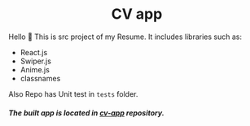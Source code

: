 <h1 align='center'>CV app</h1>

<!-- ### :exclamation: This is src project. The built app is located in [cv-app](https://github.com/Teapotka/cv-app) repository. -->

Hello :wave:
This is src project of my Resume. It includes libraries such as:
+ React.js
+ Swiper.js
+ Anime.js
+ classnames

Also Repo has Unit test in `tests` folder.
##### The built app is located in [cv-app](https://github.com/Teapotka/cv-app) repository.
